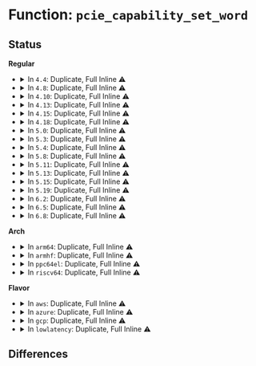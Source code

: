 # Function: <code>pcie_capability_set_word</code>

## Status
<b>Regular</b>
<ul>
<li>
<details>
<summary>In <code>4.4</code>: Duplicate, Full Inline ⚠️</summary>

**Collision:** Static Duplication

**Inline:** Full

**Transformation:** False

**Instances:**

```
In drivers/pci/probe.c (ffffffff8143251c)
Location: include/linux/pci.h:942
Inline: True
Inline callers:
  - drivers/pci/probe.c:pci_scan_bridge
```
```
In drivers/pci/pci.c (ffffffff81437b26)
Location: include/linux/pci.h:942
Inline: True
Inline callers:
  - drivers/pci/pci.c:pci_configure_ari
```
```
In drivers/pci/quirks.c (ffffffff81446a04)
Location: include/linux/pci.h:942
Inline: True
```
```
In drivers/pci/pcie/aer/aerdrv_core.c (ffffffff81449b37)
Location: include/linux/pci.h:942
Inline: True
Inline callers:
  - drivers/pci/pcie/aer/aerdrv_core.c:pci_enable_pcie_error_reporting
```
```
In drivers/pci/pcie/pme.c (ffffffff8144b966)
Location: include/linux/pci.h:942
Inline: True
```
</details>
</li>
<li>
<details>
<summary>In <code>4.8</code>: Duplicate, Full Inline ⚠️</summary>

**Collision:** Static Duplication

**Inline:** Full

**Transformation:** False

**Instances:**

```
In drivers/pci/probe.c (ffffffff8147dd4d)
Location: include/linux/pci.h:953
Inline: True
Inline callers:
  - drivers/pci/probe.c:pci_scan_bridge
```
```
In drivers/pci/pci.c (ffffffff81483746)
Location: include/linux/pci.h:953
Inline: True
Inline callers:
  - drivers/pci/pci.c:pci_configure_ari
```
```
In drivers/pci/quirks.c (ffffffff81492bb4)
Location: include/linux/pci.h:953
Inline: True
```
```
In drivers/pci/pcie/aer/aerdrv_core.c (ffffffff81495df7)
Location: include/linux/pci.h:953
Inline: True
Inline callers:
  - drivers/pci/pcie/aer/aerdrv_core.c:pci_enable_pcie_error_reporting
```
```
In drivers/pci/pcie/pme.c (ffffffff81497bf6)
Location: include/linux/pci.h:953
Inline: True
```
</details>
</li>
<li>
<details>
<summary>In <code>4.10</code>: Duplicate, Full Inline ⚠️</summary>

**Collision:** Static Duplication

**Inline:** Full

**Transformation:** False

**Instances:**

```
In drivers/pci/probe.c (ffffffff8149f40d)
Location: include/linux/pci.h:983
Inline: True
Inline callers:
  - drivers/pci/probe.c:pci_scan_bridge
```
```
In drivers/pci/pci.c (ffffffff814a4ea6)
Location: include/linux/pci.h:983
Inline: True
Inline callers:
  - drivers/pci/pci.c:pci_configure_ari
```
```
In drivers/pci/quirks.c (ffffffff814b4544)
Location: include/linux/pci.h:983
Inline: True
```
```
In drivers/pci/pcie/aer/aerdrv_core.c (ffffffff814b77a2)
Location: include/linux/pci.h:983
Inline: True
Inline callers:
  - drivers/pci/pcie/aer/aerdrv_core.c:pci_enable_pcie_error_reporting
```
```
In drivers/pci/pcie/pme.c (ffffffff814b9536)
Location: include/linux/pci.h:983
Inline: True
```
</details>
</li>
<li>
<details>
<summary>In <code>4.13</code>: Duplicate, Full Inline ⚠️</summary>

**Collision:** Static Duplication

**Inline:** Full

**Transformation:** False

**Instances:**

```
In drivers/pci/probe.c (ffffffff814a66d1)
Location: include/linux/pci.h:984
Inline: True
Inline callers:
  - drivers/pci/probe.c:pci_configure_device
  - drivers/pci/probe.c:pci_scan_bridge
```
```
In drivers/pci/pci.c (ffffffff814ad386)
Location: include/linux/pci.h:984
Inline: True
Inline callers:
  - drivers/pci/pci.c:pcie_flr
  - drivers/pci/pci.c:pci_configure_ari
```
```
In drivers/pci/pcie/aer/aerdrv_core.c (ffffffff814c207d)
Location: include/linux/pci.h:984
Inline: True
Inline callers:
  - drivers/pci/pcie/aer/aerdrv_core.c:pci_enable_pcie_error_reporting
```
```
In drivers/pci/pcie/pme.c (ffffffff814c3d26)
Location: include/linux/pci.h:984
Inline: True
```
</details>
</li>
<li>
<details>
<summary>In <code>4.15</code>: Duplicate, Full Inline ⚠️</summary>

**Collision:** Static Duplication

**Inline:** Full

**Transformation:** False

**Instances:**

```
In drivers/pci/probe.c (ffffffff814e6cdf)
Location: include/linux/pci.h:1009
Inline: True
Inline callers:
  - drivers/pci/probe.c:pci_configure_device
  - drivers/pci/probe.c:pci_scan_bridge_extend
```
```
In drivers/pci/pci.c (ffffffff814ec756)
Location: include/linux/pci.h:1009
Inline: True
Inline callers:
  - drivers/pci/pci.c:pcie_flr
  - drivers/pci/pci.c:pci_configure_ari
```
```
In drivers/pci/pcie/aer/aerdrv_core.c (ffffffff8150229d)
Location: include/linux/pci.h:1009
Inline: True
Inline callers:
  - drivers/pci/pcie/aer/aerdrv_core.c:pci_enable_pcie_error_reporting
```
```
In drivers/pci/pcie/pme.c (ffffffff81503f66)
Location: include/linux/pci.h:1009
Inline: True
```
</details>
</li>
<li>
<details>
<summary>In <code>4.18</code>: Duplicate, Full Inline ⚠️</summary>

**Collision:** Static Duplication

**Inline:** Full

**Transformation:** False

**Instances:**

```
In drivers/pci/probe.c (ffffffff815161fc)
Location: include/linux/pci.h:1004
Inline: True
Inline callers:
  - drivers/pci/probe.c:pci_configure_device
  - drivers/pci/probe.c:pci_scan_bridge_extend
```
```
In drivers/pci/pci.c (ffffffff8151c316)
Location: include/linux/pci.h:1004
Inline: True
Inline callers:
  - drivers/pci/pci.c:pcie_flr
  - drivers/pci/pci.c:pci_enable_atomic_ops_to_root
  - drivers/pci/pci.c:pci_configure_ari
```
```
In drivers/pci/pcie/aer.c (ffffffff815338ba)
Location: include/linux/pci.h:1004
Inline: True
Inline callers:
  - drivers/pci/pcie/aer.c:pci_enable_pcie_error_reporting
```
```
In drivers/pci/pcie/pme.c (ffffffff81534dd5)
Location: include/linux/pci.h:1004
Inline: True
```
</details>
</li>
<li>
<details>
<summary>In <code>5.0</code>: Duplicate, Full Inline ⚠️</summary>

**Collision:** Static Duplication

**Inline:** Full

**Transformation:** False

**Instances:**

```
In drivers/pci/probe.c (ffffffff8152bca2)
Location: include/linux/pci.h:1040
Inline: True
Inline callers:
  - drivers/pci/probe.c:pci_configure_device
  - drivers/pci/probe.c:pci_scan_bridge_extend
```
```
In drivers/pci/pci.c (ffffffff8152f61f)
Location: include/linux/pci.h:1040
Inline: True
Inline callers:
  - drivers/pci/pci.c:pci_enable_atomic_ops_to_root
  - drivers/pci/pci.c:pci_configure_ari
```
```
In drivers/pci/pcie/aer.c (ffffffff8154ad7c)
Location: include/linux/pci.h:1040
Inline: True
Inline callers:
  - drivers/pci/pcie/aer.c:pci_enable_pcie_error_reporting
```
```
In drivers/pci/pcie/pme.c (ffffffff8154c475)
Location: include/linux/pci.h:1040
Inline: True
```
</details>
</li>
<li>
<details>
<summary>In <code>5.3</code>: Duplicate, Full Inline ⚠️</summary>

**Collision:** Static Duplication

**Inline:** Full

**Transformation:** False

**Instances:**

```
In drivers/pci/probe.c (ffffffff8155a743)
Location: include/linux/pci.h:1101
Inline: True
Inline callers:
  - drivers/pci/probe.c:pci_configure_device
  - drivers/pci/probe.c:pci_scan_bridge_extend
```
```
In drivers/pci/pci.c (ffffffff8155ed77)
Location: include/linux/pci.h:1101
Inline: True
Inline callers:
  - drivers/pci/pci.c:pci_enable_atomic_ops_to_root
  - drivers/pci/pci.c:pci_configure_ari
```
```
In drivers/pci/pcie/aer.c (ffffffff8157ac4f)
Location: include/linux/pci.h:1101
Inline: True
Inline callers:
  - drivers/pci/pcie/aer.c:pci_enable_pcie_error_reporting
```
```
In drivers/pci/pcie/pme.c (ffffffff8157c175)
Location: include/linux/pci.h:1101
Inline: True
```
</details>
</li>
<li>
<details>
<summary>In <code>5.4</code>: Duplicate, Full Inline ⚠️</summary>

**Collision:** Static Duplication

**Inline:** Full

**Transformation:** False

**Instances:**

```
In drivers/pci/probe.c (ffffffff8157b7cc)
Location: include/linux/pci.h:1102
Inline: True
Inline callers:
  - drivers/pci/probe.c:pci_configure_device
  - drivers/pci/probe.c:pci_scan_bridge_extend
```
```
In drivers/pci/pci.c (ffffffff8157feb5)
Location: include/linux/pci.h:1102
Inline: True
Inline callers:
  - drivers/pci/pci.c:pci_enable_atomic_ops_to_root
  - drivers/pci/pci.c:pci_configure_ari
```
```
In drivers/pci/pcie/aer.c (ffffffff8159c68f)
Location: include/linux/pci.h:1102
Inline: True
Inline callers:
  - drivers/pci/pcie/aer.c:pci_enable_pcie_error_reporting
```
```
In drivers/pci/pcie/pme.c (ffffffff8159dbd5)
Location: include/linux/pci.h:1102
Inline: True
```
</details>
</li>
<li>
<details>
<summary>In <code>5.8</code>: Duplicate, Full Inline ⚠️</summary>

**Collision:** Static Duplication

**Inline:** Full

**Transformation:** False

**Instances:**

```
In drivers/pci/probe.c (ffffffff8161fac1)
Location: include/linux/pci.h:1126
Inline: True
Inline callers:
  - drivers/pci/probe.c:pci_configure_ltr
  - drivers/pci/probe.c:pci_scan_bridge_extend
```
```
In drivers/pci/pci.c (ffffffff81625425)
Location: include/linux/pci.h:1126
Inline: True
Inline callers:
  - drivers/pci/pci.c:pci_enable_atomic_ops_to_root
  - drivers/pci/pci.c:pci_configure_ari
```
```
In drivers/pci/pcie/aer.c (ffffffff8163c0a1)
Location: include/linux/pci.h:1126
Inline: True
```
```
In drivers/pci/pcie/pme.c (ffffffff8163db31)
Location: include/linux/pci.h:1126
Inline: True
Inline callers:
  - drivers/pci/pcie/pme.c:pcie_pme_resume
  - drivers/pci/pcie/pme.c:pcie_pme_work_fn
```
</details>
</li>
<li>
<details>
<summary>In <code>5.11</code>: Duplicate, Full Inline ⚠️</summary>

**Collision:** Static Duplication

**Inline:** Full

**Transformation:** False

**Instances:**

```
In drivers/pci/probe.c (ffffffff816463e5)
Location: include/linux/pci.h:1136
Inline: True
Inline callers:
  - drivers/pci/probe.c:pci_configure_ltr
  - drivers/pci/probe.c:pci_scan_bridge_extend
```
```
In drivers/pci/pci.c (ffffffff8164b555)
Location: include/linux/pci.h:1136
Inline: True
Inline callers:
  - drivers/pci/pci.c:pci_enable_atomic_ops_to_root
  - drivers/pci/pci.c:pci_configure_ari
```
```
In drivers/pci/pcie/aer.c (ffffffff81663041)
Location: include/linux/pci.h:1136
Inline: True
Inline callers:
  - drivers/pci/pcie/aer.c:pci_enable_pcie_error_reporting
```
```
In drivers/pci/pcie/pme.c (ffffffff816641c1)
Location: include/linux/pci.h:1136
Inline: True
Inline callers:
  - drivers/pci/pcie/pme.c:pcie_pme_resume
  - drivers/pci/pcie/pme.c:pcie_pme_work_fn
```
</details>
</li>
<li>
<details>
<summary>In <code>5.13</code>: Duplicate, Full Inline ⚠️</summary>

**Collision:** Static Duplication

**Inline:** Full

**Transformation:** False

**Instances:**

```
In drivers/pci/probe.c (ffffffff81628ff5)
Location: include/linux/pci.h:1143
Inline: True
Inline callers:
  - drivers/pci/probe.c:pci_configure_ltr
  - drivers/pci/probe.c:pci_scan_bridge_extend
```
```
In drivers/pci/pci.c (ffffffff8162e135)
Location: include/linux/pci.h:1143
Inline: True
Inline callers:
  - drivers/pci/pci.c:pci_enable_atomic_ops_to_root
  - drivers/pci/pci.c:pci_configure_ari
```
```
In drivers/pci/pcie/aer.c (ffffffff81645501)
Location: include/linux/pci.h:1143
Inline: True
Inline callers:
  - drivers/pci/pcie/aer.c:pci_enable_pcie_error_reporting
```
```
In drivers/pci/pcie/pme.c (ffffffff81646631)
Location: include/linux/pci.h:1143
Inline: True
Inline callers:
  - drivers/pci/pcie/pme.c:pcie_pme_resume
  - drivers/pci/pcie/pme.c:pcie_pme_work_fn
```
</details>
</li>
<li>
<details>
<summary>In <code>5.15</code>: Duplicate, Full Inline ⚠️</summary>

**Collision:** Static Duplication

**Inline:** Full

**Transformation:** False

**Instances:**

```
In drivers/pci/probe.c (ffffffff816989ac)
Location: include/linux/pci.h:1191
Inline: True
Inline callers:
  - drivers/pci/probe.c:pci_configure_ltr
  - drivers/pci/probe.c:pci_scan_bridge_extend
```
```
In drivers/pci/pci.c (ffffffff8169cc98)
Location: include/linux/pci.h:1191
Inline: True
Inline callers:
  - drivers/pci/pci.c:pci_enable_atomic_ops_to_root
  - drivers/pci/pci.c:pci_configure_ari
  - drivers/pci/pci.c:pci_bridge_reconfigure_ltr
```
```
In drivers/pci/pcie/aer.c (ffffffff816b66f7)
Location: include/linux/pci.h:1191
Inline: True
Inline callers:
  - drivers/pci/pcie/aer.c:pci_enable_pcie_error_reporting
```
```
In drivers/pci/pcie/pme.c (ffffffff816b7f2f)
Location: include/linux/pci.h:1191
Inline: True
Inline callers:
  - drivers/pci/pcie/pme.c:pcie_pme_resume
  - drivers/pci/pcie/pme.c:pcie_pme_work_fn
```
</details>
</li>
<li>
<details>
<summary>In <code>5.19</code>: Duplicate, Full Inline ⚠️</summary>

**Collision:** Static Duplication

**Inline:** Full

**Transformation:** False

**Instances:**

```
In drivers/pci/probe.c (ffffffff817b9f48)
Location: include/linux/pci.h:1216
Inline: True
Inline callers:
  - drivers/pci/probe.c:pci_configure_ltr
  - drivers/pci/probe.c:pci_configure_extended_tags
  - drivers/pci/probe.c:pci_scan_bridge_extend
```
```
In drivers/pci/pci.c (ffffffff817bebec)
Location: include/linux/pci.h:1216
Inline: True
Inline callers:
  - drivers/pci/pci.c:pci_enable_atomic_ops_to_root
  - drivers/pci/pci.c:pci_configure_ari
  - drivers/pci/pci.c:pci_bridge_reconfigure_ltr
```
```
In drivers/pci/pcie/aer.c (ffffffff817da246)
Location: include/linux/pci.h:1216
Inline: True
Inline callers:
  - drivers/pci/pcie/aer.c:pci_enable_pcie_error_reporting
```
```
In drivers/pci/pcie/pme.c (ffffffff817dc33f)
Location: include/linux/pci.h:1216
Inline: True
Inline callers:
  - drivers/pci/pcie/pme.c:pcie_pme_resume
  - drivers/pci/pcie/pme.c:pcie_pme_work_fn
```
</details>
</li>
<li>
<details>
<summary>In <code>6.2</code>: Duplicate, Full Inline ⚠️</summary>

**Collision:** Static Duplication

**Inline:** Full

**Transformation:** False

**Instances:**

```
In drivers/pci/probe.c (ffffffff818d4dd8)
Location: include/linux/pci.h:1223
Inline: True
Inline callers:
  - drivers/pci/probe.c:pci_configure_ltr
  - drivers/pci/probe.c:pci_configure_extended_tags
  - drivers/pci/probe.c:pci_scan_bridge_extend
```
```
In drivers/pci/pci.c (ffffffff818db0bc)
Location: include/linux/pci.h:1223
Inline: True
Inline callers:
  - drivers/pci/pci.c:pci_enable_atomic_ops_to_root
  - drivers/pci/pci.c:pci_configure_ari
  - drivers/pci/pci.c:pci_bridge_reconfigure_ltr
```
```
In drivers/pci/pcie/aer.c (ffffffff818fbd16)
Location: include/linux/pci.h:1223
Inline: True
Inline callers:
  - drivers/pci/pcie/aer.c:pci_enable_pcie_error_reporting
```
```
In drivers/pci/pcie/pme.c (ffffffff818fe24f)
Location: include/linux/pci.h:1223
Inline: True
Inline callers:
  - drivers/pci/pcie/pme.c:pcie_pme_resume
  - drivers/pci/pcie/pme.c:pcie_pme_probe
  - drivers/pci/pcie/pme.c:pcie_pme_work_fn
```
</details>
</li>
<li>
<details>
<summary>In <code>6.5</code>: Duplicate, Full Inline ⚠️</summary>

**Collision:** Static Duplication

**Inline:** Full

**Transformation:** False

**Instances:**

```
In drivers/pci/probe.c (ffffffff81918508)
Location: include/linux/pci.h:1257
Inline: True
Inline callers:
  - drivers/pci/probe.c:pci_configure_ltr
  - drivers/pci/probe.c:pci_configure_extended_tags
  - drivers/pci/probe.c:pci_scan_bridge_extend
```
```
In drivers/pci/pci.c (ffffffff81926cc1)
Location: include/linux/pci.h:1257
Inline: True
Inline callers:
  - drivers/pci/pci.c:pcie_retrain_link
  - drivers/pci/pci.c:pci_enable_atomic_ops_to_root
  - drivers/pci/pci.c:pci_configure_ari
  - drivers/pci/pci.c:pci_bridge_reconfigure_ltr
```
```
In drivers/pci/pcie/aer.c (ffffffff8193f5e6)
Location: include/linux/pci.h:1257
Inline: True
Inline callers:
  - drivers/pci/pcie/aer.c:pci_enable_pcie_error_reporting
```
```
In drivers/pci/pcie/pme.c (ffffffff819416ff)
Location: include/linux/pci.h:1257
Inline: True
Inline callers:
  - drivers/pci/pcie/pme.c:pcie_pme_resume
  - drivers/pci/pcie/pme.c:pcie_pme_probe
  - drivers/pci/pcie/pme.c:pcie_pme_work_fn
```
</details>
</li>
<li>
<details>
<summary>In <code>6.8</code>: Duplicate, Full Inline ⚠️</summary>

**Collision:** Static Duplication

**Inline:** Full

**Transformation:** False

**Instances:**

```
In drivers/pci/probe.c (ffffffff81960a08)
Location: include/linux/pci.h:1285
Inline: True
Inline callers:
  - drivers/pci/probe.c:pci_configure_ltr
  - drivers/pci/probe.c:pci_configure_extended_tags
  - drivers/pci/probe.c:pci_scan_bridge_extend
```
```
In drivers/pci/pci.c (ffffffff8196f461)
Location: include/linux/pci.h:1285
Inline: True
Inline callers:
  - drivers/pci/pci.c:pcie_retrain_link
  - drivers/pci/pci.c:pci_enable_atomic_ops_to_root
  - drivers/pci/pci.c:pci_configure_ari
  - drivers/pci/pci.c:pci_bridge_reconfigure_ltr
```
```
In drivers/pci/pcie/aer.c (ffffffff819891bb)
Location: include/linux/pci.h:1285
Inline: True
Inline callers:
  - drivers/pci/pcie/aer.c:pci_aer_init
```
```
In drivers/pci/pcie/pme.c (ffffffff8198a95f)
Location: include/linux/pci.h:1285
Inline: True
Inline callers:
  - drivers/pci/pcie/pme.c:pcie_pme_resume
  - drivers/pci/pcie/pme.c:pcie_pme_probe
  - drivers/pci/pcie/pme.c:pcie_pme_work_fn
```
</details>
</li>
</ul>
<b>Arch</b>
<ul>
<li>
<details>
<summary>In <code>arm64</code>: Duplicate, Full Inline ⚠️</summary>

**Collision:** Static Duplication

**Inline:** Full

**Transformation:** False

**Instances:**

```
In drivers/pci/probe.c (ffff8000106dec28)
Location: include/linux/pci.h:1102
Inline: True
Inline callers:
  - drivers/pci/probe.c:pci_configure_device
  - drivers/pci/probe.c:pci_scan_bridge_extend
```
```
In drivers/pci/pci.c (ffff8000106e2a88)
Location: include/linux/pci.h:1102
Inline: True
Inline callers:
  - drivers/pci/pci.c:pci_enable_atomic_ops_to_root
  - drivers/pci/pci.c:pci_configure_ari
```
```
In drivers/pci/pcie/aer.c (ffff800010704310)
Location: include/linux/pci.h:1102
Inline: True
Inline callers:
  - drivers/pci/pcie/aer.c:pci_enable_pcie_error_reporting
```
```
In drivers/pci/pcie/pme.c (ffff800010705bd0)
Location: include/linux/pci.h:1102
Inline: True
```
</details>
</li>
<li>
<details>
<summary>In <code>armhf</code>: Duplicate, Full Inline ⚠️</summary>

**Collision:** Static Duplication

**Inline:** Full

**Transformation:** False

**Instances:**

```
In drivers/pci/probe.c (c087a934)
Location: include/linux/pci.h:1102
Inline: True
Inline callers:
  - drivers/pci/probe.c:pci_configure_device
  - drivers/pci/probe.c:pci_scan_bridge_extend
```
```
In drivers/pci/pci.c (c087e6fc)
Location: include/linux/pci.h:1102
Inline: True
Inline callers:
  - drivers/pci/pci.c:pci_enable_atomic_ops_to_root
  - drivers/pci/pci.c:pci_configure_ari
```
```
In drivers/pci/pcie/aer.c (c089b300)
Location: include/linux/pci.h:1102
Inline: True
Inline callers:
  - drivers/pci/pcie/aer.c:pci_enable_pcie_error_reporting
```
```
In drivers/pci/pcie/pme.c (c089cf08)
Location: include/linux/pci.h:1102
Inline: True
```
```
In drivers/pci/controller/pci-tegra.c (c08aa05c)
Location: include/linux/pci.h:1102
Inline: True
Inline callers:
  - drivers/pci/controller/pci-tegra.c:tegra_pcie_relax_enable
```
</details>
</li>
<li>
<details>
<summary>In <code>ppc64el</code>: Duplicate, Full Inline ⚠️</summary>

**Collision:** Static Duplication

**Inline:** Full

**Transformation:** False

**Instances:**

```
In drivers/pci/probe.c (c000000000859380)
Location: include/linux/pci.h:1102
Inline: True
Inline callers:
  - drivers/pci/probe.c:pci_scan_bridge_extend
```
```
In drivers/pci/pci.c (c00000000085c474)
Location: include/linux/pci.h:1102
Inline: True
Inline callers:
  - drivers/pci/pci.c:pci_enable_atomic_ops_to_root
  - drivers/pci/pci.c:pci_configure_ari
```
</details>
</li>
<li>
<details>
<summary>In <code>riscv64</code>: Duplicate, Full Inline ⚠️</summary>

**Collision:** Static Duplication

**Inline:** Full

**Transformation:** False

**Instances:**

```
In drivers/pci/probe.c (ffffffe0004b6da2)
Location: include/linux/pci.h:1102
Inline: True
Inline callers:
  - drivers/pci/probe.c:pci_configure_device
  - drivers/pci/probe.c:pci_scan_bridge_extend
```
```
In drivers/pci/pci.c (ffffffe0004ba238)
Location: include/linux/pci.h:1102
Inline: True
Inline callers:
  - drivers/pci/pci.c:pci_enable_atomic_ops_to_root
  - drivers/pci/pci.c:pci_configure_ari
```
```
In drivers/pci/pcie/aer.c (ffffffe0004d2324)
Location: include/linux/pci.h:1102
Inline: True
Inline callers:
  - drivers/pci/pcie/aer.c:pci_enable_pcie_error_reporting
```
```
In drivers/pci/pcie/pme.c (ffffffe0004d3ab8)
Location: include/linux/pci.h:1102
Inline: True
```
</details>
</li>
</ul>
<b>Flavor</b>
<ul>
<li>
<details>
<summary>In <code>aws</code>: Duplicate, Full Inline ⚠️</summary>

**Collision:** Static Duplication

**Inline:** Full

**Transformation:** False

**Instances:**

```
In drivers/pci/probe.c (ffffffff8156fcec)
Location: include/linux/pci.h:1102
Inline: True
Inline callers:
  - drivers/pci/probe.c:pci_configure_device
  - drivers/pci/probe.c:pci_scan_bridge_extend
```
```
In drivers/pci/pci.c (ffffffff815743d5)
Location: include/linux/pci.h:1102
Inline: True
Inline callers:
  - drivers/pci/pci.c:pci_enable_atomic_ops_to_root
  - drivers/pci/pci.c:pci_configure_ari
```
```
In drivers/pci/pcie/aer.c (ffffffff8158fd47)
Location: include/linux/pci.h:1102
Inline: True
Inline callers:
  - drivers/pci/pcie/aer.c:pci_enable_pcie_error_reporting
```
```
In drivers/pci/pcie/pme.c (ffffffff815913d5)
Location: include/linux/pci.h:1102
Inline: True
```
</details>
</li>
<li>
<details>
<summary>In <code>azure</code>: Duplicate, Full Inline ⚠️</summary>

**Collision:** Static Duplication

**Inline:** Full

**Transformation:** False

**Instances:**

```
In drivers/pci/probe.c (ffffffff8155e44c)
Location: include/linux/pci.h:1102
Inline: True
Inline callers:
  - drivers/pci/probe.c:pci_configure_device
  - drivers/pci/probe.c:pci_scan_bridge_extend
```
```
In drivers/pci/pci.c (ffffffff81562b35)
Location: include/linux/pci.h:1102
Inline: True
Inline callers:
  - drivers/pci/pci.c:pci_enable_atomic_ops_to_root
  - drivers/pci/pci.c:pci_configure_ari
```
```
In drivers/pci/pcie/aer.c (ffffffff8157f05f)
Location: include/linux/pci.h:1102
Inline: True
Inline callers:
  - drivers/pci/pcie/aer.c:pci_enable_pcie_error_reporting
```
```
In drivers/pci/pcie/pme.c (ffffffff815805a5)
Location: include/linux/pci.h:1102
Inline: True
```
</details>
</li>
<li>
<details>
<summary>In <code>gcp</code>: Duplicate, Full Inline ⚠️</summary>

**Collision:** Static Duplication

**Inline:** Full

**Transformation:** False

**Instances:**

```
In drivers/pci/probe.c (ffffffff8156f51c)
Location: include/linux/pci.h:1102
Inline: True
Inline callers:
  - drivers/pci/probe.c:pci_configure_device
  - drivers/pci/probe.c:pci_scan_bridge_extend
```
```
In drivers/pci/pci.c (ffffffff81573c05)
Location: include/linux/pci.h:1102
Inline: True
Inline callers:
  - drivers/pci/pci.c:pci_enable_atomic_ops_to_root
  - drivers/pci/pci.c:pci_configure_ari
```
```
In drivers/pci/pcie/aer.c (ffffffff815903df)
Location: include/linux/pci.h:1102
Inline: True
Inline callers:
  - drivers/pci/pcie/aer.c:pci_enable_pcie_error_reporting
```
```
In drivers/pci/pcie/pme.c (ffffffff81591925)
Location: include/linux/pci.h:1102
Inline: True
```
</details>
</li>
<li>
<details>
<summary>In <code>lowlatency</code>: Duplicate, Full Inline ⚠️</summary>

**Collision:** Static Duplication

**Inline:** Full

**Transformation:** False

**Instances:**

```
In drivers/pci/probe.c (ffffffff815899fc)
Location: include/linux/pci.h:1102
Inline: True
Inline callers:
  - drivers/pci/probe.c:pci_configure_device
  - drivers/pci/probe.c:pci_scan_bridge_extend
```
```
In drivers/pci/pci.c (ffffffff8158e0e5)
Location: include/linux/pci.h:1102
Inline: True
Inline callers:
  - drivers/pci/pci.c:pci_enable_atomic_ops_to_root
  - drivers/pci/pci.c:pci_configure_ari
```
```
In drivers/pci/pcie/aer.c (ffffffff815aa88f)
Location: include/linux/pci.h:1102
Inline: True
Inline callers:
  - drivers/pci/pcie/aer.c:pci_enable_pcie_error_reporting
```
```
In drivers/pci/pcie/pme.c (ffffffff815abf15)
Location: include/linux/pci.h:1102
Inline: True
```
</details>
</li>
</ul>

## Differences
